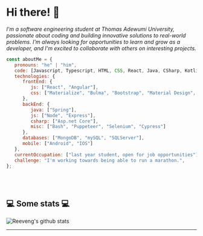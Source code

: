# Hi there! 👋

<p><em>I'm a software engineering student at Thomas Adewumi University, passionate about coding and building innovative solutions to real-world problems. I'm always looking for opportunities to learn and grow as a developer, and I'm excited to collaborate with others on interesting projects.</br>
</em></p>


```javascript
const aboutMe = {
   pronouns: "he" | "him",
   code: [Javascript, Typescript, HTML, CSS, React, Java, CSharp, Kotlin, Swift],
   technologies: {
      frontEnd: {
         js: ["React", "Angular"],
         css: ["Materialize", "Bulma", "Bootstrap", "Material Design", "Semantic UI"]
      },
      backEnd: {
         java: ["Spring"],
         js: ["Node", "Express"],
         csharp: ["Asp.net Core"],
         misc: ["Bash", "Puppeteer", "Selenium", "Cypress"]
      },
      databases: ["MongoDB", "mySQL", "SQLServer"],
      mobile: ["Android", "IOS"]
   },
   currentOccupation: ["last year student, open for job opportunities"],
   challenge: "I'm working towards being able to run a marathon.",
};
```
</br></br>
<h2>💻 Some stats 💻</h2>

![Reeveng's github stats](https://github-readme-stats.vercel.app/api?username=Abba-ops&show_icons=true&title_color=fff&icon_color=79ff97&text_color=9f9f9f&bg_color=151515)

---
